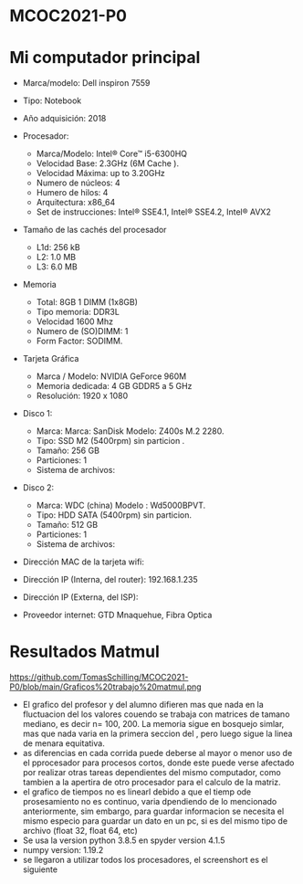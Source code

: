 # MCOC2021-P0

# Mi computador principal

* Marca/modelo: Dell inspiron 7559
* Tipo: Notebook
* Año adquisición: 2018
* Procesador:
  * Marca/Modelo: Intel® Core™ i5-6300HQ
  * Velocidad Base: 2.3GHz (6M Cache ).
  * Velocidad Máxima: up to 3.20GHz
  * Numero de núcleos: 4 
  * Humero de hilos: 4
  * Arquitectura: x86_64
  * Set de instrucciones: Intel® SSE4.1, Intel® SSE4.2, Intel® AVX2
* Tamaño de las cachés del procesador
  * L1d: 256 kB
  * L2: 1.0 MB
  * L3: 6.0 MB
* Memoria 
  * Total: 8GB 1 DIMM (1x8GB) 
  * Tipo memoria: DDR3L
  * Velocidad 1600 Mhz
  * Numero de (SO)DIMM: 1
  * Form Factor: SODIMM.
* Tarjeta Gráfica
  * Marca / Modelo: NVIDIA GeForce 960M
  * Memoria dedicada: 4 GB GDDR5 a 5 GHz
  * Resolución: 1920 x 1080
* Disco 1: 
  * Marca: Marca: SanDisk Modelo: Z400s M.2 2280.
  * Tipo: SSD M2  (5400rpm) sin particion .
  * Tamaño: 256 GB
  * Particiones: 1
  * Sistema de archivos: 
* Disco 2: 
  * Marca: WDC (china) Modelo : Wd5000BPVT.
  * Tipo: HDD SATA (5400rpm) sin particion.
  * Tamaño: 512 GB
  * Particiones: 1
  * Sistema de archivos: 

  
* Dirección MAC de la tarjeta wifi: 
* Dirección IP (Interna, del router): 192.168.1.235
* Dirección IP (Externa, del ISP): 
* Proveedor internet: GTD Mnaquehue, Fibra Optica



# Resultados Matmul
<https://github.com/TomasSchilling/MCOC2021-P0/blob/main/Graficos%20trabajo%20matmul.png>
* El grafico del profesor y del alumno difieren mas que nada en la fluctuacion del los valores couendo se trabaja con matrices de tamano mediano, es decir n= 100, 200.
La memoria sigue en bosquejo simlar, mas que nada varia en la primera seccion del , pero luego sigue la linea de menara equitativa.
* as diferencias en cada corrida puede deberse al mayor o menor uso de el pprocesador para procesos cortos, donde este puede verse afectado por realizar otras tareas dependientes del mismo computador, como tambien a la apertira de otro procesador para el calculo de la matriz.
* el grafico de tiempos no es linearl debido a que el tiemp ode prosesamiento no es continuo, varia dpendiendo de lo mencionado anteriormente, sim embargo, para guardar informacion se necesita el mismo especio para guardar un dato en un pc, si es del mismo tipo de archivo (float 32, float 64, etc)
* Se usa la version python 3.8.5 en spyder version 4.1.5
* numpy version: 1.19.2
* se llegaron a utilizar todos los procesadores, el screenshort es el siguiente
